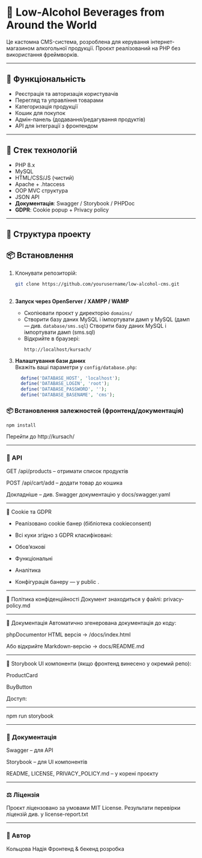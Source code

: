 # 🍷 Low-Alcohol Beverages from Around the World

Це кастомна CMS-система, розроблена для керування інтернет-магазином алкогольної продукції. Проєкт реалізований на PHP без використання фреймворків.


---
## 🚀 Функціональність

- Реєстрація та авторизація користувачів
- Перегляд та управління товарами
- Категоризація продукції
- Кошик для покупок
- Адмін-панель (додавання/редагування продуктів)
- API для інтеграції з фронтендом
---

## 🔧 Стек технологій

- PHP 8.x
- MySQL
- HTML/CSS/JS (чистий)
- Apache + .htaccess
- OOP MVC структура
- JSON API
- **Документація**: Swagger / Storybook / PHPDoc
- **GDPR**: Cookie popup + Privacy policy

---

## 📁 Структура проекту

## 📦 Встановлення

1. Клонувати репозиторій:
   ```bash
   git clone https://github.com/yourusername/low-alcohol-cms.git
  
   
1. **Запуск через OpenServer / XAMPP / WAMP**
    - Скопіювати проєкт у директорію `domains/`
    - Створити базу даних MySQL і імпортувати дамп у MySQL (дамп — див. `database/sms.sql`) Створити базу даних MySQL і імпортувати дамп (sms.sql)
    - Відкрийте в браузері:
      ```
      http://localhost/kursach/
      ```
2. **Налаштування бази даних**  
   Вкажіть ваші параметри у `config/database.php`:

   ```php
     define('DATABASE_HOST', 'localhost');
     define('DATABASE_LOGIN', 'root');
     define('DATABASE_PASSWORD', '');
     define('DATABASE_BASENAME', 'cms');
      ```
### 📦 Встановлення залежностей (фронтенд/документація)
```
npm install
```
Перейти до http://kursach/

---

### 📑 API
GET /api/products – отримати список продуктів

POST /api/cart/add – додати товар до кошика

Докладніше – див. Swagger документацію у docs/swagger.yaml

---

🍪 Cookie та GDPR
- Реалізовано cookie банер (бібліотека cookieconsent)

- Всі куки згідно з GDPR класифіковані:

- Обов’язкові

- Функціональні

- Аналітика

- Конфігурація банеру — у public .

---

🔐 Політика конфіденційності
Документ знаходиться у файлі: privacy-policy.md

---

📘 Документація
Автоматично згенерована документація до коду:

phpDocumentor HTML версія → /docs/index.html

Або відкрийте Markdown-версію → docs/README.md

---

📖 Storybook
UI компоненти (якщо фронтенд винесено у окремий репо):

ProductCard

BuyButton

Доступ:

---
npm run storybook


---

### 🧪 Документація
Swagger – для API

Storybook – для UI компонентів

README, LICENSE, PRIVACY_POLICY.md – у корені проєкту

---

### ⚖️ Ліцензія
Проєкт ліцензовано за умовами MIT License.
Результати перевірки ліцензій див. у license-report.txt

---





### 👤 Автор
Кольцова Надія
Фронтенд & бекенд розробка